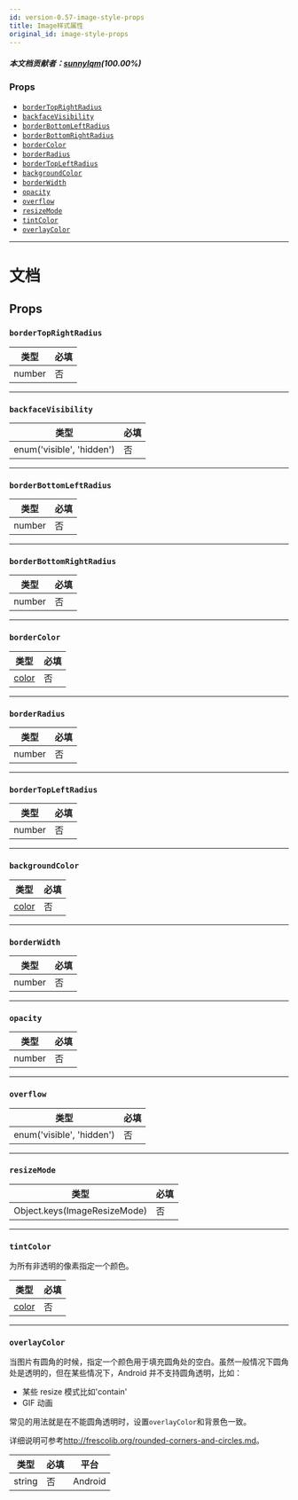 ```yaml
---
id: version-0.57-image-style-props
title: Image样式属性
original_id: image-style-props
---
```

##### 本文档贡献者：[sunnylqm](https://github.com/search?q=sunnylqm%40qq.com+in%3Aemail&type=Users)(100.00%)

### Props

* [`borderTopRightRadius`](image-style-props.md#bordertoprightradius)
* [`backfaceVisibility`](image-style-props.md#backfacevisibility)
* [`borderBottomLeftRadius`](image-style-props.md#borderbottomleftradius)
* [`borderBottomRightRadius`](image-style-props.md#borderbottomrightradius)
* [`borderColor`](image-style-props.md#bordercolor)
* [`borderRadius`](image-style-props.md#borderradius)
* [`borderTopLeftRadius`](image-style-props.md#bordertopleftradius)
* [`backgroundColor`](image-style-props.md#backgroundcolor)
* [`borderWidth`](image-style-props.md#borderwidth)
* [`opacity`](image-style-props.md#opacity)
* [`overflow`](image-style-props.md#overflow)
* [`resizeMode`](image-style-props.md#resizemode)
* [`tintColor`](image-style-props.md#tintcolor)
* [`overlayColor`](image-style-props.md#overlaycolor)

---

# 文档

## Props

### `borderTopRightRadius`

| 类型   | 必填 |
| ------ | ---- |
| number | 否   |

---

### `backfaceVisibility`

| 类型                      | 必填 |
| ------------------------- | ---- |
| enum('visible', 'hidden') | 否   |

---

### `borderBottomLeftRadius`

| 类型   | 必填 |
| ------ | ---- |
| number | 否   |

---

### `borderBottomRightRadius`

| 类型   | 必填 |
| ------ | ---- |
| number | 否   |

---

### `borderColor`

| 类型               | 必填 |
| ------------------ | ---- |
| [color](colors.md) | 否   |

---

### `borderRadius`

| 类型   | 必填 |
| ------ | ---- |
| number | 否   |

---

### `borderTopLeftRadius`

| 类型   | 必填 |
| ------ | ---- |
| number | 否   |

---

### `backgroundColor`

| 类型               | 必填 |
| ------------------ | ---- |
| [color](colors.md) | 否   |

---

### `borderWidth`

| 类型   | 必填 |
| ------ | ---- |
| number | 否   |

---

### `opacity`

| 类型   | 必填 |
| ------ | ---- |
| number | 否   |

---

### `overflow`

| 类型                      | 必填 |
| ------------------------- | ---- |
| enum('visible', 'hidden') | 否   |

---

### `resizeMode`

| 类型                         | 必填 |
| ---------------------------- | ---- |
| Object.keys(ImageResizeMode) | 否   |

---

### `tintColor`

为所有非透明的像素指定一个颜色。

| 类型               | 必填 |
| ------------------ | ---- |
| [color](colors.md) | 否   |

---

### `overlayColor`

当图片有圆角的时候，指定一个颜色用于填充圆角处的空白。虽然一般情况下圆角处是透明的，但在某些情况下，Android 并不支持圆角透明，比如：

* 某些 resize 模式比如'contain'
* GIF 动画

常见的用法就是在不能圆角透明时，设置`overlayColor`和背景色一致。

详细说明可参考<http://frescolib.org/rounded-corners-and-circles.md>。

| 类型   | 必填 | 平台    |
| ------ | ---- | ------- |
| string | 否   | Android |
